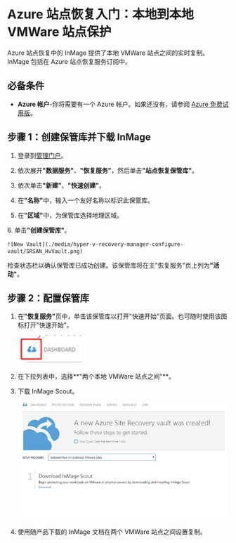 <properties linkid="hyper-v-recovery-manager-vmware" urlDisplayName="configure-Azure-Site-Recovery" pageTitle="Azure 站点恢复入门：两个使用 InMage 的本地 VMWare 站点之间的保护" metaKeywords="Azure Site Recovery, VMM, clouds, disaster recovery, VMWare, InMage" description="InMage in Azure Site Recovery handles the replication, failover and recovery between on-premises VMWare sites." metaCanonical="" umbracoNaviHide="0" disqusComments="1" title="Getting Started with Azure Site Recovery: On-Premises to On-Premises VMWare Site Protection with InMage" editor="jimbe" manager="cfreeman" authors="Haifeng Liu" />
<tags ms.service=""
    ms.date="02/18/2015"
    wacn.date="04/11/2015"
    />

# Azure 站点恢复入门：本地到本地 VMWare 站点保护


<div class="dev-callout"> 

<p>Azure 站点恢复中的 InMage 提供了本地 VMWare 站点之间的实时复制。InMage 包括在 Azure 站点恢复服务订阅中。</p>


</div>


<h2><a id="before"></a>必备条件</h2> 
<div class="dev-callout"> 

<UL>
<LI><b>Azure 帐户</b>-你将需要有一个 Azure 帐户。如果还没有，请参阅 <a href="http://www.windowsazure.cn/pricing/1rmb-trial/">Azure 免费试用版</a>。<div  style="display:none">Get subscription pricing information at <a href="http://www.windowsazure.com/zh-CN/pricing/details/recovery-manager/">Azure 站点恢复管理器定价详细信息</a>。</div></LI>
</UL>



<a name="vault"></a> <h2>步骤 1：创建保管库并下载 InMage</h2>

1. 登录到[管理门户](https://manage.windowsazure.cn)。


2. 依次展开<b>"数据服务"</b>、<b>"恢复服务"</b>，然后单击<b>"站点恢复保管库"</b>。


3. 依次单击<b>"新建"</b>、<b>"快速创建"</b>。
	
4. 在<b>"名称"</b>中，输入一个友好名称以标识此保管库。

5. 在<b>"区域"</b>中，为保管库选择地理区域。 
<div  style="display:none">Get subscription pricing information at <a href="http://www.windowsazure.com/zh-CN/pricing/details/recovery-manager/">Azure 站点恢复管理器定价详细信息</a>。</div>
6. 单击<b>"创建保管库"</b>。 

	![New Vault](./media/hyper-v-recovery-manager-configure-vault/SRSAN_HvVault.png)

<P>检查状态栏以确认保管库已成功创建。该保管库将在主"恢复服务"页上列为<b>"活动"</b>。</P>

<a name="upload"></a> <h2>步骤 2：配置保管库</h2>


1. 在<b>"恢复服务"</b>页中，单击该保管库以打开"快速开始"页面。也可随时使用该图标打开"快速开始"。

	![Quick Start Icon](./media/hyper-v-recovery-manager-configure-vault/SRSAN_QuickStartIcon.png)

2. 在下拉列表中，选择**"两个本地 VMWare 站点之间"**。
3. 下载 InMage Scout。
	
	![VMWare](./media/hyper-v-recovery-manager-configure-vault/SRVMWare_SelectScenario.png)

4. 使用随产品下载的 InMage 文档在两个 VMWare 站点之间设置复制。

<h2 style="display:none"><a id="next"></a>后续步骤</h2>
<UL>

<LI style="display:none">如有问题，请访问 <a href="http://social.msdn.microsoft.com/Forums/windowsazure/zh-CN/home?forum=hypervrecovmgr">Azure 恢复服务论坛</a>。</LI> 
</UL>
